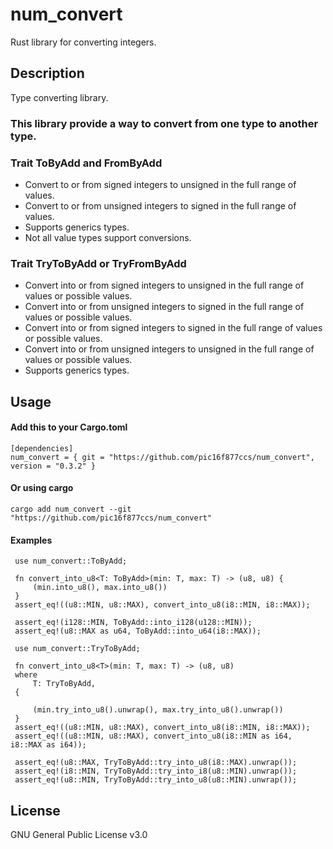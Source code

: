 # num_convert

Rust library for converting integers.

## Description

Type converting library.

### This library provide a way to convert from one type to another type.
### Trait ToByAdd and FromByAdd
- Convert to or from signed integers to unsigned in the full range of values.
- Convert to or from unsigned integers to signed in the full range of values.
- Supports generics types.
- Not all value types support conversions.

### Trait TryToByAdd or TryFromByAdd 
- Convert into or from signed integers to unsigned in the full range of values or possible values.
- Convert into or from unsigned integers to signed in the full range of values or possible values.
- Convert into or from signed integers to signed in the full range of values or possible values.
- Convert into or from unsigned integers to unsigned in the full range of values or possible values.
- Supports generics types.

## Usage

#### Add this to your Cargo.toml
```
[dependencies]
num_convert = { git = "https://github.com/pic16f877ccs/num_convert", version = "0.3.2" }
```
#### Or using cargo
```
cargo add num_convert --git "https://github.com/pic16f877ccs/num_convert"

```
#### Examples
```
 use num_convert::ToByAdd;

 fn convert_into_u8<T: ToByAdd>(min: T, max: T) -> (u8, u8) {
     (min.into_u8(), max.into_u8())
 }
 assert_eq!((u8::MIN, u8::MAX), convert_into_u8(i8::MIN, i8::MAX));

 assert_eq!(i128::MIN, ToByAdd::into_i128(u128::MIN));
 assert_eq!(u8::MAX as u64, ToByAdd::into_u64(i8::MAX));
```

```
 use num_convert::TryToByAdd;

 fn convert_into_u8<T>(min: T, max: T) -> (u8, u8)
 where
     T: TryToByAdd,
 {

     (min.try_into_u8().unwrap(), max.try_into_u8().unwrap())
 }
 assert_eq!((u8::MIN, u8::MAX), convert_into_u8(i8::MIN, i8::MAX));
 assert_eq!((u8::MIN, u8::MAX), convert_into_u8(i8::MIN as i64, i8::MAX as i64));

 assert_eq!(u8::MAX, TryToByAdd::try_into_u8(i8::MAX).unwrap());
 assert_eq!(i8::MIN, TryToByAdd::try_into_i8(u8::MIN).unwrap());
 assert_eq!(u8::MIN, TryToByAdd::try_into_u8(u8::MIN).unwrap());
```  

## License
GNU General Public License v3.0

